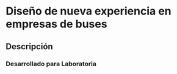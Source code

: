 # Diseño de nueva experiencia en empresas de buses
## Descripción


### Desarrollado para Laboratoria

